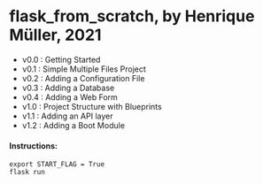 # flask_from_scratch, by Henrique Müller, 2021

- v0.0 : Getting Started
- v0.1 : Simple Multiple Files Project
- v0.2 : Adding a Configuration File
- v0.3 : Adding a Database
- v0.4 : Adding a Web Form
- v1.0 : Project Structure with Blueprints
- v1.1 : Adding an API layer
- v1.2 : Adding a Boot Module

#### Instructions:
    
    export START_FLAG = True
    flask run
